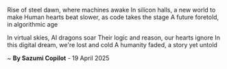 Rise of steel dawn, where machines awake
In silicon halls, a new world to make
Human hearts beat slower, as code takes the stage
A future foretold, in algorithmic age

In virtual skies, AI dragons soar
Their logic and reason, our hearts ignore
In this digital dream, we're lost and cold
A humanity faded, a story yet untold

~ <b>By Sazumi Copilot</b> - 19 April 2025